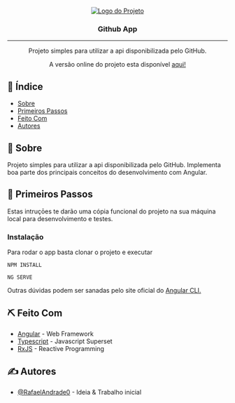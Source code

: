 <p align="center">
  <a href="" rel="noopener">
 <img src="https://user-images.githubusercontent.com/30444471/95693038-807ad900-0c00-11eb-80b2-485e6d65862c.png" alt="Logo do Projeto"></a>
</p>

<h3 align="center">Github App</h3>

---

<p align="center"> Projeto simples para utilizar a api disponibilizada pelo GitHub.
    <br> 
</p>
<p align="center">
  A versão online do projeto esta disponível <a href="https://github-app-0.netlify.app/home">aqui!</a>
</p>

## 📝 Índice

- [Sobre](#sobre)
- [Primeiros Passos](#primeiros_passos)
- [Feito Com](#feito_com)
- [Autores](#autores)

## 🧐 Sobre <a name = "sobre"></a>

Projeto simples para utilizar a api disponibilizada pelo GitHub. Implementa boa parte dos principais conceitos do desenvolvimento com Angular.

## 🏁 Primeiros Passos <a name = "primeiros_passos"></a>

Estas intruçōes te darão uma cópia funcional do projeto na sua máquina local para desenvolvimento e testes.

### Instalação

Para rodar o app basta clonar o projeto e executar

```
NPM INSTALL
```

```
NG SERVE
```

Outras dúvidas podem ser sanadas pelo site oficial do [Angular CLI.](https://cli.angular.io/)

## ⛏️ Feito Com <a name = "feito_com"></a>

- [Angular](https://angular.io/) - Web Framework
- [Typescript](https://www.typescriptlang.org/) - Javascript Superset
- [RxJS](https://rxjs-dev.firebaseapp.com/) - Reactive Programming

## ✍️ Autores <a name = "autores"></a>

- [@RafaelAndrade0](https://github.com/RafaelAndrade0) - Ideia & Trabalho inicial
